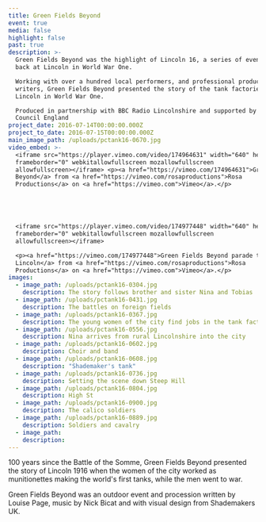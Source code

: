 ```yaml
---
title: Green Fields Beyond
event: true
media: false
highlight: false
past: true
description: >-
  Green Fields Beyond was the highlight of Lincoln 16, a series of events looking
  back at Lincoln in World War One.

  Working with over a hundred local performers, and professional producers and
  writers, Green Fields Beyond presented the story of the tank factories of
  Lincoln in World War One.

  Produced in partnership with BBC Radio Lincolnshire and supported by Arts
  Council England
project_date: 2016-07-14T00:00:00.000Z
project_to_date: 2016-07-15T00:00:00.000Z
main_image_path: /uploads/pctank16-0670.jpg
video_embed: >-
  <iframe src="https://player.vimeo.com/video/174964631" width="640" height="360"
  frameborder="0" webkitallowfullscreen mozallowfullscreen
  allowfullscreen></iframe> <p><a href="https://vimeo.com/174964631">Green Fields
  Beyond</a> from <a href="https://vimeo.com/rosaproductions">Rosa
  Productions</a> on <a href="https://vimeo.com">Vimeo</a>.</p>





  <iframe src="https://player.vimeo.com/video/174977448" width="640" height="360"
  frameborder="0" webkitallowfullscreen mozallowfullscreen
  allowfullscreen></iframe>

  <p><a href="https://vimeo.com/174977448">Green Fields Beyond parade through
  Lincoln</a> from <a href="https://vimeo.com/rosaproductions">Rosa
  Productions</a> on <a href="https://vimeo.com">Vimeo</a>.</p>
images:
  - image_path: /uploads/pctank16-0304.jpg
    description: The story follows brother and sister Nina and Tobias
  - image_path: /uploads/pctank16-0431.jpg
    description: The battles on foreign fields
  - image_path: /uploads/pctank16-0367.jpg
    description: The young women of the city find jobs in the tank factories
  - image_path: /uploads/pctank16-0556.jpg
    description: Nina arrives from rural Lincolnshire into the city
  - image_path: /uploads/pctank16-0602.jpg
    description: Choir and band
  - image_path: /uploads/pctank16-0608.jpg
    description: "Shademaker's tank"
  - image_path: /uploads/pctank16-0736.jpg
    description: Setting the scene down Steep Hill
  - image_path: /uploads/pctank16-0804.jpg
    description: High St
  - image_path: /uploads/pctank16-0900.jpg
    description: The calico soldiers
  - image_path: /uploads/pctank16-0889.jpg
    description: Soldiers and cavalry
  - image_path:
    description:
---
```



100 years since the Battle of the Somme, Green Fields Beyond presented the story of Lincoln 1916 when the women of the city worked as munitionettes making the world's first tanks, while the men went to war.

Green Fields Beyond was an outdoor event and procession written by Louise Page, music by Nick Bicat and with visual design from Shademakers UK.